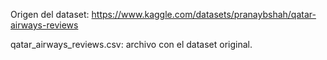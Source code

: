 Origen del dataset: https://www.kaggle.com/datasets/pranaybshah/qatar-airways-reviews

qatar_airways_reviews.csv: archivo con el dataset original.
